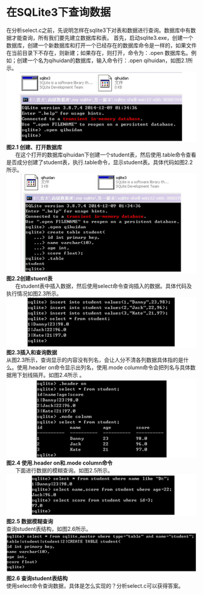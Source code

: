 # 在SQLite3下查询数据
在分析select.c之前，先说明怎样在sqlite3下对表和数据进行查询。数据库中有数据才能查询，所有我们要先建立数据库和表。
首先，启动sqlite3.exe，创建一个数据库，创建一个新数据库和打开一个已经存在的数据库命令是一样的，如果文件在当前目录下不存在，则新建；如果存在，则打开，命令为：.open 数据库名。例如；创建一个名为qihuidan的数据库，输入命令行：.open qihuidan，如图2.1所示。
<img src="openDB.jpg">  
**图2.1 创建、打开数据库**  
&nbsp;&nbsp;&nbsp;&nbsp;&nbsp;&nbsp;在这个打开的数据库qihuidan下创建一个student表，然后使用.table命令查看是否成分创建了student表，执行.table命令，显示student表。具体代码如图2.2所示。
<img src="stuTable.jpg">  
**图2.2创建stuent表**  
&nbsp;&nbsp;&nbsp;&nbsp;&nbsp;&nbsp;在student表中插入数据，然后使用select命令查询插入的数据。具体代码及执行情况如图2.3所示。
<img src="inAndQuery.jpg">  
**图2.3插入和查询数据**  
从图2.3所示，查询显示的内容没有列名，会让人分不清各列数据具体指的是什么。使用.header on命令显示出列名，使用.mode column命令会把列名与具体数据用下划线隔开。如图2.4所示  。
<img src="headerAndMode.jpg">  
**图2.4 使用.header on和.mode column命令**  
&nbsp;&nbsp;&nbsp;&nbsp;&nbsp;&nbsp;下面进行数据的模糊查询。如图2.5所示。
<img src="unclearQuert.jpg">
**图2.5 数据模糊查询**  
查询student表结构，如图2.6所示。  
<img src="tableStructure.jpg">  
**图2.6 查询student表结构**   
使用select命令查询数据，具体是怎么实现的？分析select.c可以获得答案。
